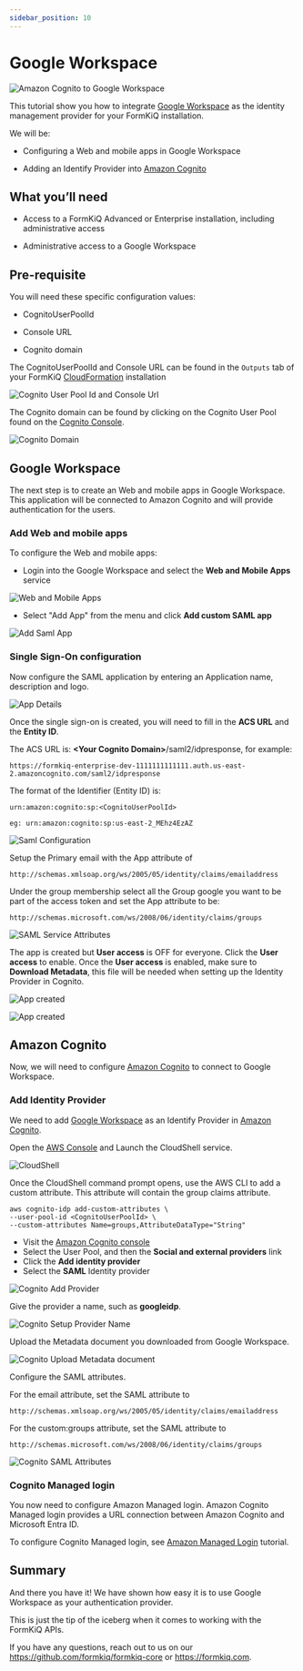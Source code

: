 ```yaml
---
sidebar_position: 10
---
```


# Google Workspace

![Amazon Cognito to Google Workspace](./img/cognito-saml-google.png)

This tutorial show you how to integrate [Google Workspace](https://workspace.google.com) as the identity management provider for your FormKiQ installation.

We will be:

* Configuring a Web and mobile apps in Google Workspace

* Adding an Identify Provider into [Amazon Cognito](https://aws.amazon.com/pm/cognito)

## What you’ll need

* Access to a FormKiQ Advanced or Enterprise installation, including administrative access

* Administrative access to a Google Workspace

## Pre-requisite

You will need these specific configuration values:

* CognitoUserPoolId

* Console URL

* Cognito domain

The CognitoUserPoolId and Console URL can be found in the `Outputs` tab of your FormKiQ [CloudFormation](https://console.aws.amazon.com/cloudformation) installation

![Cognito User Pool Id and Console Url](./img/formkiq-cf-outputs.png)

The Cognito domain can be found by clicking on the Cognito User Pool found on the [Cognito Console](https://console.aws.amazon.com/cognito/v2/idp/user-pools).

![Cognito Domain](./img/cognito-domain.png)

## Google Workspace

The next step is to create an Web and mobile apps in Google Workspace. This application will be connected to Amazon Cognito and will provide authentication for the users.

### Add Web and mobile apps

To configure the Web and mobile apps:

* Login into the Google Workspace and select the **Web and Mobile Apps** service

![Web and Mobile Apps](./img/google-workspace-web-and-mobile-apps.png)

* Select "Add App" from the menu and click **Add custom SAML app**

![Add Saml App](./img/google-workspace-add-saml-app.png)

### Single Sign-On configuration

Now configure the SAML application by entering an Application name, description and logo.

![App Details](./img/google-workspace-app-details.png)

Once the single sign-on is created, you will need to fill in the **ACS URL** and the **Entity ID**.

The ACS URL is: **&lt;Your Cognito Domain&gt;**/saml2/idpresponse, for example:
```
https://formkiq-enterprise-dev-1111111111111.auth.us-east-2.amazoncognito.com/saml2/idpresponse
```

The format of the Identifier (Entity ID) is:

```
urn:amazon:cognito:sp:<CognitoUserPoolId>

eg: urn:amazon:cognito:sp:us-east-2_MEhz4EzAZ
```

![Saml Configuration](./img/google-workspace-service-provider-details.png)

Setup the Primary email with the App attribute of

```
http://schemas.xmlsoap.org/ws/2005/05/identity/claims/emailaddress
```

Under the group membership select all the Group google you want to be part of the access token and set the App attribute to be:

```
http://schemas.microsoft.com/ws/2008/06/identity/claims/groups
```

![SAML Service Attributes](./img/google-workspace-service-attributes.png)

The app is created but **User access** is OFF for everyone. Click the **User access** to enable. Once the **User access** is enabled, make sure to **Download Metadata**, this file will be needed when setting up the Identity Provider in Cognito.

![App created](./img/google-workspace-app-disabled.png)

![App created](./img/google-workspace-app-enabled.png)

## Amazon Cognito

Now, we will need to configure [Amazon Cognito](https://aws.amazon.com/pm/cognito) to connect to Google Workspace.

### Add Identity Provider 

We need to add [Google Workspace](https://workspace.google.com) as an Identify Provider in [Amazon Cognito](https://aws.amazon.com/pm/cognito).

Open the [AWS Console](https://aws.amazon.com/) and Launch the CloudShell service.

![CloudShell](./img/entra-id-cloud-shell.png)

Once the CloudShell command prompt opens, use the AWS CLI to add a custom attribute. This attribute will contain the group claims attribute.

```
aws cognito-idp add-custom-attributes \
--user-pool-id <CognitoUserPoolId> \
--custom-attributes Name=groups,AttributeDataType="String"
```

* Visit the [Amazon Cognito console](https://console.aws.amazon.com/cognito)
* Select the User Pool, and then the **Social and external providers** link
* Click the **Add identity provider**
* Select the **SAML** Identity provider

![Cognito Add Provider](./img/cognito-add-provider.png)

Give the provider a name, such as **googleidp**.

![Cognito Setup Provider Name](./img/cognito-setup-provider-name.png)

Upload the Metadata document you downloaded from Google Workspace.

![Cognito Upload Metadata document](./img/cognito-upload-metadata-document.png)

Configure the SAML attributes. 

For the email attribute, set the SAML attribute to

```
http://schemas.xmlsoap.org/ws/2005/05/identity/claims/emailaddress
```

For the custom:groups attribute, set the SAML attribute to

```
http://schemas.microsoft.com/ws/2008/06/identity/claims/groups
```

![Cognito SAML Attributes](./img/cognito-saml-attributes.png)

### Cognito Managed login

You now need to configure Amazon Managed login. Amazon Cognito Managed login provides a URL connection between Amazon Cognito and Microsoft Entra ID.

To configure Cognito Managed login, see [Amazon Managed Login](/docs/tutorials/Identity%20Management/cognito-saml-provider) tutorial.

## Summary

And there you have it! We have shown how easy it is to use Google Workspace as your authentication provider.

This is just the tip of the iceberg when it comes to working with the FormKiQ APIs.

If you have any questions, reach out to us on our https://github.com/formkiq/formkiq-core or https://formkiq.com.
